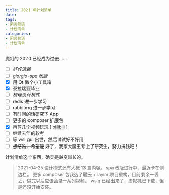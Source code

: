 ```yaml
---
title: 2021 年计划清单
date:
tags:
- 闲言赘语
- 计划清单
categories:
- 闲言赘语
- 计划清单
---
```


魔幻的 2020 已经成为过去……

* [ ] _好好活着_
* [ ] _giorgio-spa 改版_
* [x] 用 Qt 做个小工具箱
* [x] 泰拉瑞亚毕业
* [ ] _梳理设计模式_
* [ ] redis 进一步学习
* [ ] rabbitmq 进一步学习
* [ ] 有时间的话研究下 App
* [ ] 更多的 composer 扩展包
* [x] 再剪几个视频玩玩 [[ bilibili ]](https://space.bilibili.com/12148036)
* [ ] 继续去年的软考
* [ ] 等 wsl gui 出世，然后试试好不好用
* [ ] ~~想结婚，希望能~~ 好了，我家大魔王考上了研究生，努力搞钱吧！

计划清单这个东西，确实是越变越长的。

> 2021-04-25
设计模式还有大概 13 篇内容。
spa 改版进行中，最近卡在侧边栏。
更多 composer 包我选了融云 + layim 项目重构，目前剩余一丢丢，做完以后应该会录一系列视频。
wslg 已经出来了，虚拟机已下载，但是还没开始安装。




